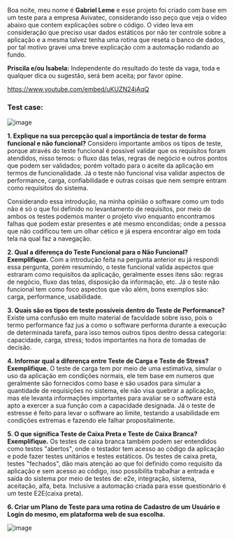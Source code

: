 Boa noite, meu nome é **Gabriel Leme** e esse projeto foi criado com base em um teste para a empresa Avivatec, considerando isso peço que veja o vídeo abaixo que contem explicações sobre o código.
O vídeo leva em consideração que preciso usar dados estáticos por não ter controle sobre a aplicação e a mesma talvez tenha uma rotina que reseta o banco de dados, por tal motivo gravei uma breve explicação com a automação rodando ao fundo.

**Priscila e/ou Isabela:** Independente do resultado do teste da vaga, toda e qualquer dica ou sugestão, será bem aceita; por favor opine.

https://www.youtube.com/embed/uKUZN24jAqQ

<h3>Test case:</h3>

![image](https://user-images.githubusercontent.com/94268501/141665433-03c87338-0573-4a56-ba77-c0f8f661c810.png)

**1. Explique na sua percepção qual a importância de testar de forma funcional e não funcional?**
Considero importante ambos os tipos de teste, porque através do teste funcional é possivel validar que os requisitos foram atendidos, nisso temos: o fluxo das telas, regras de negócio e outros pontos que podem ser validados; porém voltado para o aceite da aplicação em termos de funcionalidade.
Já o teste não funcional visa validar aspectos de performance, carga, confiabilidade e outras coisas que nem sempre entram como requisitos do sistema.

Considerando essa introdução, na minha opinião o software como um todo não é só o que foi definido no levantamento de requisitos, por meio de ambos os testes podemos manter o projeto vivo enquanto encontramos falhas que podem estar presentes e até mesmo encondidas; onde a pessoa que não codificou tem um olhar cético e já espera encontrar algo em toda tela na qual faz a navegação.

**2. Qual a diferença do Teste Funcional para o Não Funcional? Exemplifique.**
Com a introdução feita na pergunta anterior eu já respondi essa pergunta, porém resumindo, o teste funcional valida aspectos que estraram como requisitos da aplicação, geralmente esses itens são: regras de negócio, fluxo das telas, disposição da informação, etc.
Já o teste não funcional tem como foco aspectos que vão além, bons exemplos são: carga, performance, usabilidade.

**3. Quais são os tipos de teste possíveis dentro do Teste de Performance?**
Existe uma confusão em muito material de faculdade sobre isso, pois o termo performance faz jus a como o software performa durante a execução de determinada tarefa, para isso temos outros tipos dentro dessa categoria: capacidade, carga, stress; todos importantes na hora de tomadas de decisão.

**4. Informar qual a diferença entre Teste de Carga e Teste de Stress? Exemplifique.**
O teste de carga tem por meio de uma estimativa, simular o uso da aplicação em condições normais, ele tem base em numeros que geralmente são fornecidos como base e são usados para simular a quantidade de requisições no sistema, ele não visa quebrar a aplicação, mas ele levanta informações importantes para avaliar se o software está apto a exercer a sua função com a capacidade designada.
Já o teste de estresse é feito para levar o software ao limite, testando a usabilidade em condições extremas e fazendo ele falhar propositalmente.

**5. O que significa Teste de Caixa Preta e Teste de Caixa Branca? Exemplifique.**
Os testes de caixa branca também podem ser entendidos como testes "abertos", onde o testador tem acesso ao código da aplicação e pode fazer testes unitários e testes estáticos.
Os testes de caixa preta, testes "fechados", dão mais atenção ao que foi definido como requisito da aplicação e sem acesso ao código, isso possibilita trabalhar a entrada e saída do sistema por meio de testes de: e2e, integração, sistema, aceitação, alfa, beta.
Inclusive a automação criada para esse questionário é um teste E2E(caixa preta).

**6. Criar um Plano de Teste para uma rotina de Cadastro de um Usuário e Login do mesmo, em plataforma web de sua escolha.**

![image](https://user-images.githubusercontent.com/94268501/141665433-03c87338-0573-4a56-ba77-c0f8f661c810.png)

